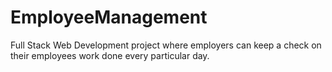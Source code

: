 # EmployeeManagement
Full Stack Web Development project where employers can keep a check on their employees work done every particular day.
